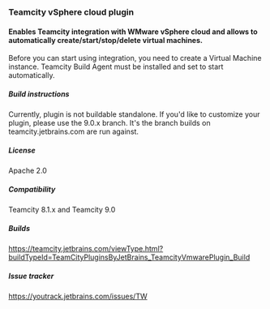 ### Teamcity vSphere cloud plugin
#### Enables Teamcity integration with WMware vSphere cloud and allows to automatically create/start/stop/delete virtual machines.

Before you can start using integration, you need to create a Virtual Machine instance.
Teamcity Build Agent must be installed and set to start automatically.

##### Build instructions
Currently, plugin is not buildable standalone. If you'd like to customize your plugin, please use the 9.0.x branch.
It's the branch builds on teamcity.jetbrains.com are run against.

##### License
Apache 2.0

##### Compatibility
Teamcity 8.1.x and Teamcity 9.0

##### Builds
https://teamcity.jetbrains.com/viewType.html?buildTypeId=TeamCityPluginsByJetBrains_TeamcityVmwarePlugin_Build

##### Issue tracker
https://youtrack.jetbrains.com/issues/TW
